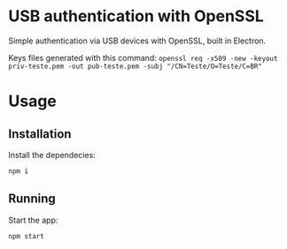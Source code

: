 # USB authentication with OpenSSL
Simple authentication via USB devices with OpenSSL, built in Electron.

Keys files generated with this command: `openssl req -x509 -new -keyout priv-teste.pem -out pub-teste.pem -subj "/CN=Teste/O=Teste/C=BR"`

# Usage
## Installation

Install the dependecies:

```bash
npm i
```

## Running

Start the app:

```bash
npm start
```

